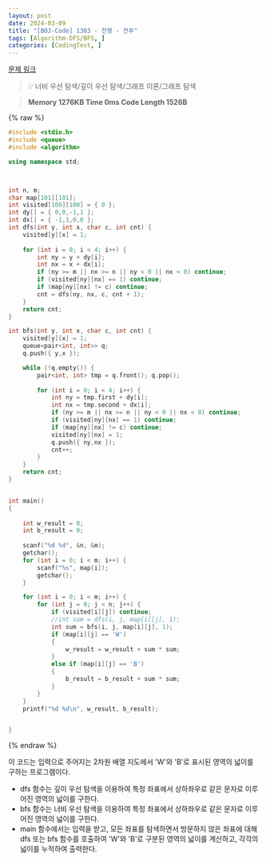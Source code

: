 ```yaml
---
layout: post
date: 2024-03-09
title: "[BOJ-Code] 1303 - 전쟁 - 전투"
tags: [Algorithm-DFS/BFS, ]
categories: [CodingTest, ]
---
```



[문제 링크](https://www.acmicpc.net/problem/1303)


> 💡 너비 우선 탐색/깊이 우선 탐색/그래프 이론/그래프 탐색


> **Memory   1276KB                                   Time   0ms                               Code Length   1526B**



{% raw %}
```c++
#include <stdio.h>
#include <queue>
#include <algorithm>

using namespace std;



int n, m;
char map[101][101];
int visited[100][100] = { 0 };
int dy[] = { 0,0,-1,1 };
int dx[] = { -1,1,0,0 };
int dfs(int y, int x, char c, int cnt) {
	visited[y][x] = 1;
	
	for (int i = 0; i < 4; i++) {
		int ny = y + dy[i];
		int nx = x + dx[i];
		if (ny >= m || nx >= n || ny < 0 || nx < 0) continue;
		if (visited[ny][nx] == 1) continue;
		if (map[ny][nx] != c) continue;
		cnt = dfs(ny, nx, c, cnt + 1);
	}
	return cnt;
}

int bfs(int y, int x, char c, int cnt) {
	visited[y][x] = 1;
	queue<pair<int, int>> q;
	q.push({ y,x });

	while (!q.empty()) {
		pair<int, int> tmp = q.front(); q.pop();
		
		for (int i = 0; i < 4; i++) {
			int ny = tmp.first + dy[i];
			int nx = tmp.second + dx[i];
			if (ny >= m || nx >= n || ny < 0 || nx < 0) continue;
			if (visited[ny][nx] == 1) continue;
			if (map[ny][nx] != c) continue;
			visited[ny][nx] = 1;
			q.push({ ny,nx });
			cnt++;
		}
	}
	return cnt;
}


int main()
{
	
	int w_result = 0;
	int b_result = 0;
	
	scanf("%d %d", &n, &m);
	getchar();
	for (int i = 0; i < m; i++) {
		scanf("%s", map[i]);
		getchar();
	}

	for (int i = 0; i < m; i++) {
		for (int j = 0; j < n; j++) {
			if (visited[i][j]) continue;
			//int sum = dfs(i, j, map[i][j], 1);
			int sum = bfs(i, j, map[i][j], 1);
			if (map[i][j] == 'W')
			{
				w_result = w_result + sum * sum;
			}
			else if (map[i][j] == 'B')
			{
				b_result = b_result + sum * sum;
			}
		}
	}
	printf("%d %d\n", w_result, b_result);


}
```
{% endraw %}



이 코드는 입력으로 주어지는 2차원 배열 지도에서 'W'와 'B'로 표시된 영역의 넓이를 구하는 프로그램이다.

- dfs 함수는 깊이 우선 탐색을 이용하여 특정 좌표에서 상하좌우로 같은 문자로 이루어진 영역의 넓이를 구한다.
- bfs 함수는 너비 우선 탐색을 이용하여 특정 좌표에서 상하좌우로 같은 문자로 이루어진 영역의 넓이를 구한다.
- main 함수에서는 입력을 받고, 모든 좌표를 탐색하면서 방문하지 않은 좌표에 대해 dfs 또는 bfs 함수를 호출하여 'W'와 'B'로 구분된 영역의 넓이를 계산하고, 각각의 넓이를 누적하여 출력한다.

